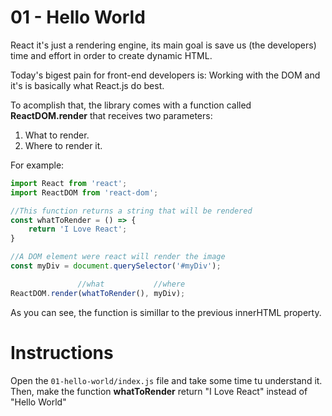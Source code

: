 # 01 - Hello World

React it's just a rendering engine, its main goal is save us (the developers) time and effort in order to create dynamic HTML.

Today's bigest pain for front-end developers is: Working with the DOM and it's is basically what React.js do best.

To acomplish that, the library comes with a function called **ReactDOM.render** that receives two parameters:

1) What to render.
2) Where to render it.

For example:

```js
import React from 'react';
import ReactDOM from 'react-dom';

//This function returns a string that will be rendered
const whatToRender = () => {
    return 'I Love React';
}

//A DOM element were react will render the image
const myDiv = document.querySelector('#myDiv');

               //what           //where
ReactDOM.render(whatToRender(), myDiv);
```

As you can see, the function is simillar to the previous innerHTML property.

# Instructions

Open the `01-hello-world/index.js` file and take some time tu understand it.
Then, make the function __whatToRender__ return "I Love React" instead of "Hello World"